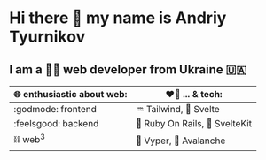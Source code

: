 # Hi there 👋 my name is Andriy Tyurnikov 

## I am a :man_technologist: web developer from Ukraine :ukraine:

| :globe_with_meridians: enthusiastic about web: | :heart_on_fire: ... & tech: |
| --- | --- |
| :godmode: frontend | :aquarius: Tailwind, :penguin:	Svelte |
| :feelsgood: backend | :gem: Ruby On Rails, :penguin: SvelteKit |
| :chains: web<sup>3</sup> | :snake: Vyper, :small_red_triangle: Avalanche |

<!--
**andriytyurnikov/andriytyurnikov** is a ✨ _special_ ✨ repository because its `README.md` (this file) appears on your GitHub profile.

Here are some ideas to get you started:

- 🔭 I’m currently working on ...
- 🌱 I’m currently learning ...
- 👯 I’m looking to collaborate on ...
- 🤔 I’m looking for help with ...
- 💬 Ask me about ...
- 📫 How to reach me: ...
- 😄 Pronouns: ...
- ⚡ Fun fact: ...
-->
